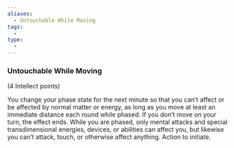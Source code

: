 ```yaml
---
aliases:
  - Untouchable While Moving
tags:
  - 
type:
  - 
---
```

### Untouchable While Moving

(4 Intellect points)

You change your phase state for the next minute so that you can’t affect or be affected by normal matter or energy, as long as you move at least an immediate distance each round while phased. If you don’t move on your turn, the effect ends. While you are phased, only mental attacks and special transdimensional energies, devices, or abilities can affect you, but likewise you can’t attack, touch, or otherwise affect anything. Action to initiate.
